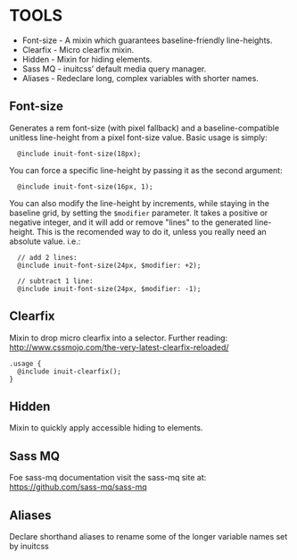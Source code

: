 # TOOLS
 - Font-size - A mixin which guarantees baseline-friendly line-heights.
 - Clearfix - Micro clearfix mixin.
 - Hidden - Mixin for hiding elements.
 - Sass MQ - inuitcss’ default media query manager.
 - Aliases - Redeclare long, complex variables with shorter names.

## Font-size

Generates a rem font-size (with pixel fallback) and a baseline-compatible
unitless line-height from a pixel font-size value. Basic usage is simply:
```
  @include inuit-font-size(18px);
```
You can force a specific line-height by passing it as the second argument:
```
  @include inuit-font-size(16px, 1);
```
You can also modify the line-height by increments, while staying in the
baseline grid, by setting the `$modifier` parameter. It takes a positive
or negative integer, and it will add or remove "lines" to the  generated
line-height. This is the recomended way to do it, unless you really need
an absolute value. i.e.:
```
  // add 2 lines:
  @include inuit-font-size(24px, $modifier: +2);
```

```
  // subtract 1 line:
  @include inuit-font-size(24px, $modifier: -1);
```

## Clearfix

Mixin to drop micro clearfix into a selector. Further reading:
http://www.cssmojo.com/the-very-latest-clearfix-reloaded/

```
.usage {
  @include inuit-clearfix();
}
```

## Hidden

Mixin to quickly apply accessible hiding to elements.

## Sass MQ

Foe sass-mq documentation visit the sass-mq site at:
https://github.com/sass-mq/sass-mq

## Aliases

Declare shorthand aliases to rename some of the longer variable names set by inuitcss
